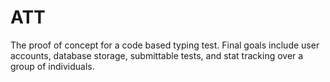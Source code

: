 # ATT

The proof of concept for a code based typing test. Final goals include user accounts, database storage, submittable tests, and stat tracking over a group of individuals. 
